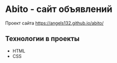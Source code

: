 # Abito - сайт объявлений
Проект сайта https://angels132.github.io/abito/
## Технологии в проекты 
- HTML
- CSS
